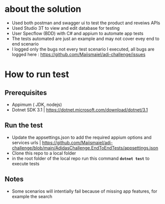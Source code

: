 # about the solution 
- Used both postman and swagger ui to test the product and reveiws APIs
- Used Studio 3T to view and edit database for testing 
- User Specflow (BDD) with C# and appium to automate app tests
- The tests automated are just an example and may not cover evey end to end scenario
- I logged only the bugs not every test scenario I executed, all bugs are logged here : https://github.com/Maiismaiel/adi-challenge/issues

# How to run test 
## Prerequisites
-  Appimum ( JDK, nodejs)
-  Dotnet SDK  3.1 | https://dotnet.microsoft.com/download/dotnet/3.1

## Run the test 
- Update the appsettings.json to add the required appium options and services urls | https://github.com/Maiismaiel/adi-challenge/blob/main/AdidasChallenge.EndToEndTests/appsettings.json
- Clone this repo to a local folder
- in the root folder of the local repo run this command **`dotnet test`** to execute tests 

## Notes
- Some scenarios will intentially fail because of missing app features, for example the search
